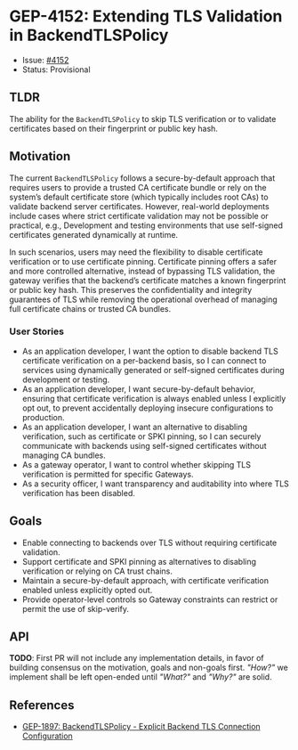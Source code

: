 # GEP-4152: Extending TLS Validation in BackendTLSPolicy

* Issue: [#4152](https://github.com/kubernetes-sigs/gateway-api/issues/4152)
* Status: Provisional

## TLDR

The ability for the `BackendTLSPolicy` to skip TLS verification or to validate
certificates based on their fingerprint or public key hash.

## Motivation

The current `BackendTLSPolicy` follows a secure-by-default approach that requires
users to provide a trusted CA certificate bundle or rely on the system’s default
certificate store (which typically includes root CAs) to validate backend server
certificates. However, real-world deployments include cases where strict
certificate validation may not be possible or practical, e.g., Development and
testing environments that use self-signed certificates generated dynamically at
runtime.

In such scenarios, users may need the flexibility to disable certificate
verification or to use certificate pinning. Certificate pinning offers a safer
and more controlled alternative, instead of bypassing TLS validation, the gateway
verifies that the backend’s certificate matches a known fingerprint or public key
hash. This preserves the confidentiality and integrity guarantees of TLS while
removing the operational overhead of managing full certificate chains or trusted
CA bundles.

### User Stories

* As an application developer, I want the option to disable backend TLS
  certificate verification on a per-backend basis, so I can connect to services
  using dynamically generated or self-signed certificates during development or
  testing.
* As an application developer, I want secure-by-default behavior, ensuring that
  certificate verification is always enabled unless I explicitly opt out, to
  prevent accidentally deploying insecure configurations to production.
* As an application developer, I want an alternative to disabling verification,
  such as certificate or SPKI pinning, so I can securely communicate with
  backends using self-signed certificates without managing CA bundles.
* As a gateway operator, I want to control whether skipping TLS verification is
  permitted for specific Gateways.
* As a security officer, I want transparency and auditability into where TLS
  verification has been disabled.

## Goals

* Enable connecting to backends over TLS without requiring certificate
  validation.
* Support certificate and SPKI pinning as alternatives to disabling verification
  or relying on CA trust chains.
* Maintain a secure-by-default approach, with certificate verification enabled
  unless explicitly opted out.
* Provide operator-level controls so Gateway constraints can restrict or permit
  the use of skip-verify.

## API

**TODO**: First PR will not include any implementation details, in favor of
building consensus on the motivation, goals and non-goals first. _"How?"_ we
implement shall be left open-ended until _"What?"_ and _"Why?"_ are solid.

## References

* [GEP-1897: BackendTLSPolicy - Explicit Backend TLS Connection Configuration](https://gateway-api.sigs.k8s.io/geps/gep-1897/)
